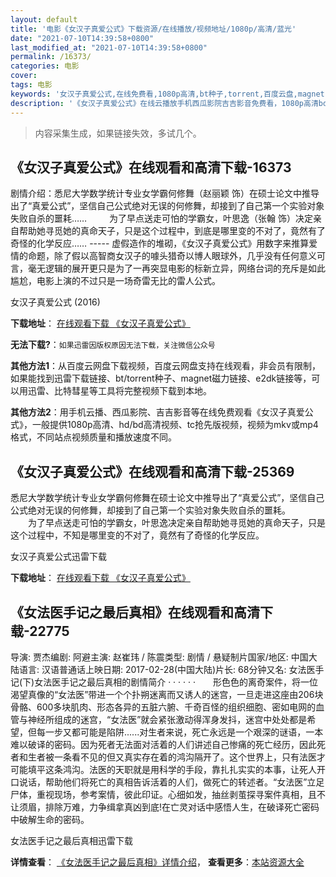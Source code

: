 ```yaml
---
layout: default
title: '电影《女汉子真爱公式》下载资源/在线播放/视频地址/1080p/高清/蓝光'
date: "2021-07-10T14:39:58+0800"
last_modified_at: "2021-07-10T14:39:58+0800"
permalink: /16373/
categories: 电影
cover:
tags: 电影
keywords: '女汉子真爱公式,在线免费看,1080p高清,bt种子,torrent,百度云盘,magnet,磁力链,迅雷下载资源'
description: '《女汉子真爱公式》在线云播放手机西瓜影院吉吉影音免费看，1080p高清bd/hd未删减完整版和tc抢先枪版，mkv/mp4格式，附带bt/torrent种子、magnet/磁力链、百度云盘、网盘资源迅雷下载链接'
---
```


>内容采集生成，如果链接失效，多试几个。


## 《女汉子真爱公式》在线观看和高清下载-16373

剧情介绍：悉尼大学数学统计专业女学霸何修舞（赵丽颖 饰）在硕士论文中推导出了“真爱公式”，坚信自己公式绝对无误的何修舞，却接到了自己第一个实验对象失败自杀的噩耗……  　　为了早点送走可怕的学霸女，叶思逸（张翰 饰）决定亲自帮助她寻觅她的真命天子，只是这个过程中，到底是哪里变的不对了，竟然有了奇怪的化学反应…… ----- 虚假造作的堆砌，《女汉子真爱公式》用数字来推算爱情的命题，除了假以高智商女汉子的噱头猎奇以博人眼球外，几乎没有任何意义可言，毫无逻辑的展开更只是为了一再突显电影的标新立异，网络台词的充斥是如此尴尬，电影上演的不过只是一场奇雷无比的雷人公式。


女汉子真爱公式 (2016)

**下载地址**： [在线观看下载 《女汉子真爱公式》](https://www.btbtdy.me/btdy/dy4087.html) 


**无法下载?**：`如果迅雷因版权原因无法下载，关注微信公众号 `

**其他方法1**：从百度云网盘下载视频，百度云网盘支持在线观看，非会员有限制，如果能找到迅雷下载链接、bt/torrent种子、magnet磁力链接、e2dk链接等，可以用迅雷、比特彗星等工具将完整视频下载到本地。

**其他方法2**：用手机云播、西瓜影院、吉吉影音等在线免费观看《女汉子真爱公式》，一般提供1080p高清、hd/bd高清视频、tc抢先版视频，视频为mkv或mp4格式，不同站点视频质量和播放速度不同。


## 《女汉子真爱公式》在线观看和高清下载-25369

悉尼大学数学统计专业女学霸何修舞在硕士论文中推导出了“真爱公式”，坚信自己公式绝对无误的何修舞，却接到了自己第一个实验对象失败自杀的噩耗。<br />　　为了早点送走可怕的学霸女，叶思逸决定亲自帮助她寻觅她的真命天子，只是这个过程中，不知是哪里变的不对了，竟然有了奇怪的化学反应。<!---剧情end--->


女汉子真爱公式迅雷下载

**下载地址**： [在线观看下载 《女汉子真爱公式》](https://www.993dy.com//vod-detail-id-22754.html) 


## 《女法医手记之最后真相》在线观看和高清下载-22775

导演: 贾杰编剧: 阿避主演: 赵崔玮 / 陈震类型: 剧情 / 悬疑制片国家/地区: 中国大陆语言: 汉语普通话上映日期: 2017-02-28(中国大陆)片长: 68分钟又名: 女法医手记(下)女法医手记之最后真相的剧情简介  ·  ·  ·  ·  ·  ·　　形色色的离奇案件，将一位渴望真像的“女法医”带进一个个扑朔迷离而又诱人的迷宫，一旦走进这座由206块骨骼、600多块肌肉、形态各异的五脏六腑、千奇百怪的组织细胞、密如电网的血管与神经所组成的迷宫，“女法医”就会紧张激动得浑身发抖，迷宫中处处都是希望，但每一步又都可能是陷阱......对生者来说，死亡永远是一个艰深的谜语，一本难以破译的密码。因为死者无法面对活着的人们讲述自己惨痛的死亡经历，因此死者和生者被一条看不见的但又真实存在着的鸿沟隔开了。这个世界上，只有法医才可能填平这条鸿沟。法医的天职就是用科学的手段，靠扎扎实实的本事，让死人开口说话，帮助他们将死亡的真相告诉活着的人们，做死亡的转述者。“女法医”立足尸体，重视现场，参考案情，彼此印证。心细如发，抽丝剥茧探寻案件真相，且不让须眉，排除万难，力争缉拿真凶到底!在亡灵对话中感悟人生，在破译死亡密码中破解生命的密码。


女法医手记之最后真相迅雷下载

**详情查看**： [《女法医手记之最后真相》详情介绍](/movie/22775/)， **查看更多**：[本站资源大全](/movie/t/all/)

